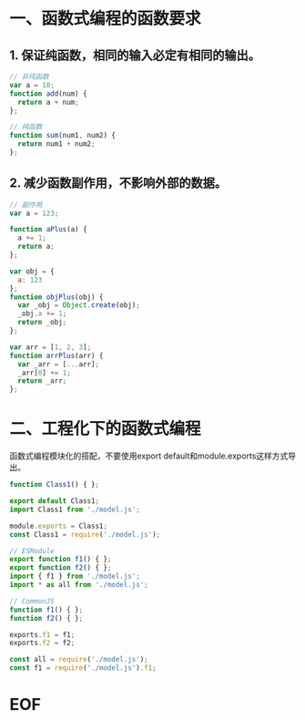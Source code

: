 # 一、函数式编程的函数要求

## 1. 保证纯函数，相同的输入必定有相同的输出。

```javascript
// 非纯函数
var a = 10;
function add(num) {
  return a + num;
};

// 纯函数
function sum(num1, num2) {
  return num1 + num2;
};
```

## 2. 减少函数副作用，不影响外部的数据。

```javascript
// 副作用
var a = 123;

function aPlus(a) {
  a += 1;
  return a;
};

var obj = {
  a: 123
};
function objPlus(obj) {
  var _obj = Object.create(obj);
  _obj.a += 1;
  return _obj;
};

var arr = [1, 2, 3];
function arrPlus(arr) {
  var _arr = [...arr];
  _arr[0] += 1;
  return _arr;
};
```


# 二、工程化下的函数式编程

函数式编程模块化的搭配，不要使用export default和module.exports这样方式导出。

```javascript
function Class1() { };

export default Class1;
import Class1 from './model.js';

module.exports = Class1;
const Class1 = require('./model.js');

// ESModule
export function f1() { };
export function f2() { };
import { f1 } from './model.js';
import * as all from './model.js';

// CommonJS
function f1() { };
function f2() { };

exports.f1 = f1;
exports.f2 = f2;

const all = require('./model.js');
const f1 = require('./model.js').f1;
```



# EOF
